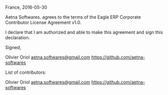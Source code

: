 France, 2016-05-30

Aetna Softwares. agrees to the terms of the Eagle ERP Corporate Contributor License Agreement v1.0.

I declare that I am authorized and able to make this agreement and sign this declaration.

Signed,

Olivier Oriol aetna.softwares@gmail.com https://github.com/aetna-softwares

List of contributors:

Olivier Oriol aetna.softwares@gmail.com https://github.com/aetna-softwares
